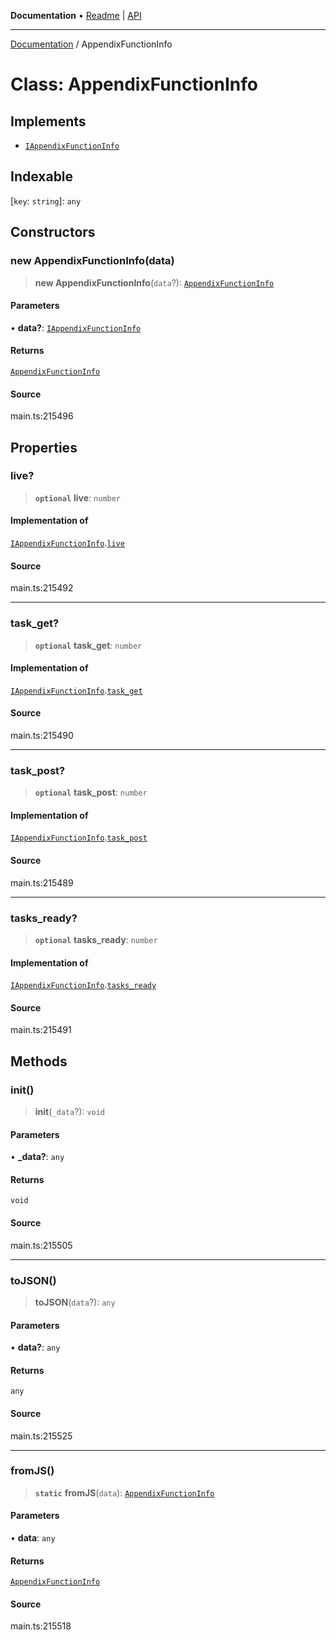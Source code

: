 **Documentation** • [Readme](../README.md) \| [API](../globals.md)

***

[Documentation](../README.md) / AppendixFunctionInfo

# Class: AppendixFunctionInfo

## Implements

- [`IAppendixFunctionInfo`](../interfaces/IAppendixFunctionInfo.md)

## Indexable

 \[`key`: `string`\]: `any`

## Constructors

### new AppendixFunctionInfo(data)

> **new AppendixFunctionInfo**(`data`?): [`AppendixFunctionInfo`](AppendixFunctionInfo.md)

#### Parameters

• **data?**: [`IAppendixFunctionInfo`](../interfaces/IAppendixFunctionInfo.md)

#### Returns

[`AppendixFunctionInfo`](AppendixFunctionInfo.md)

#### Source

main.ts:215496

## Properties

### live?

> **`optional`** **live**: `number`

#### Implementation of

[`IAppendixFunctionInfo`](../interfaces/IAppendixFunctionInfo.md).[`live`](../interfaces/IAppendixFunctionInfo.md#live)

#### Source

main.ts:215492

***

### task\_get?

> **`optional`** **task\_get**: `number`

#### Implementation of

[`IAppendixFunctionInfo`](../interfaces/IAppendixFunctionInfo.md).[`task_get`](../interfaces/IAppendixFunctionInfo.md#task_get)

#### Source

main.ts:215490

***

### task\_post?

> **`optional`** **task\_post**: `number`

#### Implementation of

[`IAppendixFunctionInfo`](../interfaces/IAppendixFunctionInfo.md).[`task_post`](../interfaces/IAppendixFunctionInfo.md#task_post)

#### Source

main.ts:215489

***

### tasks\_ready?

> **`optional`** **tasks\_ready**: `number`

#### Implementation of

[`IAppendixFunctionInfo`](../interfaces/IAppendixFunctionInfo.md).[`tasks_ready`](../interfaces/IAppendixFunctionInfo.md#tasks_ready)

#### Source

main.ts:215491

## Methods

### init()

> **init**(`_data`?): `void`

#### Parameters

• **\_data?**: `any`

#### Returns

`void`

#### Source

main.ts:215505

***

### toJSON()

> **toJSON**(`data`?): `any`

#### Parameters

• **data?**: `any`

#### Returns

`any`

#### Source

main.ts:215525

***

### fromJS()

> **`static`** **fromJS**(`data`): [`AppendixFunctionInfo`](AppendixFunctionInfo.md)

#### Parameters

• **data**: `any`

#### Returns

[`AppendixFunctionInfo`](AppendixFunctionInfo.md)

#### Source

main.ts:215518
